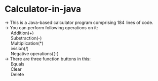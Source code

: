 # Calculator-in-java

-> This is a Java-based calculator program comprising 184 lines of code.<br>
-> You can perform following operations on it:<br>
   &nbsp;&nbsp;&nbsp;&nbsp;&nbsp;Addition(+)<br>
   &nbsp;&nbsp;&nbsp;&nbsp;&nbsp;Substraction(-)<br>
   &nbsp;&nbsp;&nbsp;&nbsp;&nbsp;Multiplication(*)<br>
   &nbsp;&nbsp;&nbsp;&nbsp;&nbsp;ivision(/)<br>
   &nbsp;&nbsp;&nbsp;&nbsp;&nbsp;Negative operations((-)<br>
-> There are three function buttons in this:<br>
   &nbsp;&nbsp;&nbsp;&nbsp;&nbsp;Equals<br>
   &nbsp;&nbsp;&nbsp;&nbsp;&nbsp;Clear<br>
   &nbsp;&nbsp;&nbsp;&nbsp;&nbsp;Delete<br>
